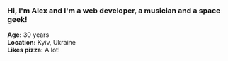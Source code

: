 ### Hi, I'm Alex and I'm a web developer, a musician and a space geek!

**Age:** 30 years<br/>
**Location:** Kyiv, Ukraine<br/>
**Likes pizza:** A lot!
